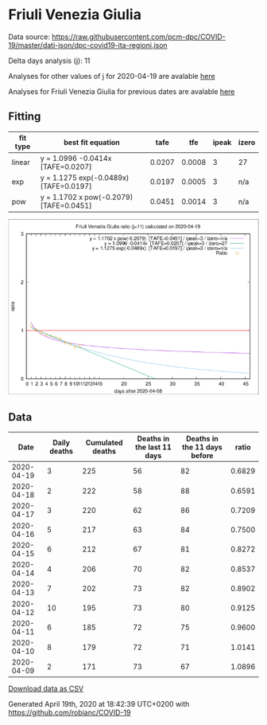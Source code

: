 # Friuli Venezia Giulia

Data source: https://raw.githubusercontent.com/pcm-dpc/COVID-19/master/dati-json/dpc-covid19-ita-regioni.json

Delta days analysis (j): 11

Analyses for other values of j for 2020-04-19 are avalable [here](../2020-04-19/README.md)

Analyses for Friuli Venezia Giulia for previous dates are avalable [here](../README.md)

## Fitting 
|fit type|best fit equation|tafe|tfe|ipeak|izero|
|-------|-----|--------|------|---|---|
|linear|y = 1.0996 -0.0414x  [TAFE=0.0207]|0.0207|0.0008|3|27|
|exp|y = 1.1275 exp(-0.0489x)  [TAFE=0.0197]|0.0197|0.0005|3|n/a|
|pow|y = 1.1702 x pow(-0.2079)  [TAFE=0.0451]|0.0451|0.0014|3|n/a|

![Plot](COVID-19_friuli_venezia_giulia_j11_2020-04-19.png)

## Data
|Date|Daily deaths|Cumulated deaths|Deaths in the last 11 days|Deaths in the 11 days before|ratio|
|----|----------|-----------|-------|--------------------|-----|
|2020-04-19|3|225|56|82|0.6829|
|2020-04-18|2|222|58|88|0.6591|
|2020-04-17|3|220|62|86|0.7209|
|2020-04-16|5|217|63|84|0.7500|
|2020-04-15|6|212|67|81|0.8272|
|2020-04-14|4|206|70|82|0.8537|
|2020-04-13|7|202|73|82|0.8902|
|2020-04-12|10|195|73|80|0.9125|
|2020-04-11|6|185|72|75|0.9600|
|2020-04-10|8|179|72|71|1.0141|
|2020-04-09|2|171|73|67|1.0896|

[Download data as CSV](COVID-19_friuli_venezia_giulia_j11_2020-04-19.csv)

Generated April 19th, 2020 at 18:42:39 UTC+0200 with https://github.com/robianc/COVID-19
